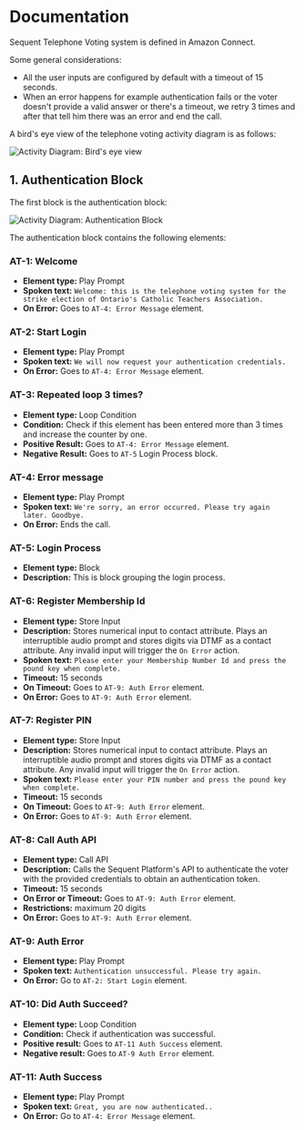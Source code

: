 # Documentation

Sequent Telephone Voting system is defined in Amazon Connect.

Some general considerations:
- All the user inputs are configured by default with a timeout of 15 seconds.
- When an error happens for example authentication fails or the voter doesn't provide a valid answer or there's a timeout, we retry 3 times and after that tell him there was an error and end the call.

A bird's eye view of the telephone voting activity diagram is as follows:

![Activity Diagram: Bird's eye view](http://www.plantuml.com/plantuml/proxy?src=https://raw.githubusercontent.com/sequentech/ivr-lambdas/main/doc/activity-diagram-birds-eye-view.puml)

## 1. Authentication Block

The first block is the authentication block:

![Activity Diagram: Authentication Block](http://www.plantuml.com/plantuml/proxy?src=https://raw.githubusercontent.com/sequentech/ivr-lambdas/main/doc/activity-diagram-authentication-block.puml)

The authentication block contains the following elements:

### AT-1: Welcome

- **Element type:** Play Prompt
- **Spoken text:** `Welcome: this is the telephone voting system for the  strike election of Ontario's Catholic Teachers Association.`
- **On Error:** Goes to `AT-4: Error Message` element.

### AT-2: Start Login

- **Element type:** Play Prompt
- **Spoken text:** `We will now request your authentication credentials.`
- **On Error:** Goes to `AT-4: Error Message` element.

### AT-3: Repeated loop 3 times?

- **Element type:** Loop Condition
- **Condition:** Check if this element has been entered more than 3 times and increase the counter by one.
- **Positive Result:** Goes to `AT-4: Error Message` element.
- **Negative Result:** Goes to `AT-5` Login Process block.

### AT-4: Error message

- **Element type:** Play Prompt
- **Spoken text:** `We're sorry, an error occurred. Please try again later. Goodbye.`
- **On Error:** Ends the call.

### AT-5: Login Process

- **Element type:** Block
- **Description:** This is block grouping the login process.

### AT-6: Register Membership Id

- **Element type:** Store Input
- **Description:** Stores numerical input to contact attribute. Plays an interruptible audio prompt and stores digits via DTMF as a contact attribute. Any invalid input will trigger the `On Error` action.
- **Spoken text:** `Please enter your Membership Number Id and press the pound key when complete.`
- **Timeout:** 15 seconds
- **On Timeout:** Goes to `AT-9: Auth Error` element.
- **On Error:** Goes to `AT-9: Auth Error` element.

### AT-7: Register PIN

- **Element type:** Store Input
- **Description:** Stores numerical input to contact attribute. Plays an interruptible audio prompt and stores digits via DTMF as a contact attribute. Any invalid input will trigger the `On Error` action.
- **Spoken text:** `Please enter your PIN number and press the pound key when complete.`
- **Timeout:** 15 seconds
- **On Timeout:** Goes to `AT-9: Auth Error` element.
- **On Error:** Goes to `AT-9: Auth Error` element.

### AT-8: Call Auth API

- **Element type:** Call API
- **Description:**  Calls the Sequent Platform's API to authenticate the voter with the provided credentials to obtain an authentication token.
- **Timeout:** 15 seconds
- **On Error or Timeout:** Goes to `AT-9: Auth Error` element.
- **Restrictions:** maximum 20 digits
- **On Error:** Goes to `AT-9: Auth Error` element.

### AT-9: Auth Error

- **Element type:** Play Prompt
- **Spoken text:** `Authentication unsuccessful. Please try again.`
- **On Error:** Go to `AT-2: Start Login` element.

### AT-10: Did Auth Succeed?

- **Element type:** Loop Condition
- **Condition:** Check if authentication was successful.
- **Positive result:** Goes to `AT-11 Auth Success` element.
- **Negative result:** Goes to `AT-9 Auth Error` element.

### AT-11: Auth Success

- **Element type:** Play Prompt
- **Spoken text:** `Great, you are now authenticated..`
- **On Error:** Go to `AT-4: Error Message` element.

<!--
We use plantuml diagrams as explained in https://github.com/Zingam/UML-in-Markdown
with images generated from files like:
![Class Diagram](http://www.plantuml.com/plantuml/proxy?src=https://raw.githubusercontent.com/sequentech/ivr-lambdas/master/doc/diagram-example.puml)
-->